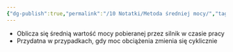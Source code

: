 ```yaml
---
{"dg-publish":true,"permalink":"/10 Notatki/Metoda średniej mocy/","tags":["wiedza/definicja"]}
---
```


* Oblicza się średnią wartość mocy pobieranej przez silnik w czasie pracy
* Przydatna w przypadkach, gdy moc obciążenia zmienia się cyklicznie